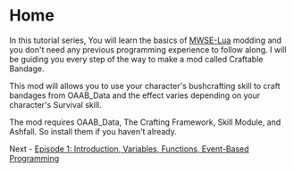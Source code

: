 # Home

In this tutorial series, You will learn the basics of [MWSE-Lua](https://mwse.github.io/MWSE/) modding and you don't need any previous programming experience to follow along. I will be guiding you every step of the way to make a mod called Craftable Bandage.

This mod will allows you to use your character's bushcrafting skill to craft bandages from OAAB_Data and the effect varies depending on your character's Survival skill. 

The mod requires OAAB_Data, The Crafting Framework, Skill Module, and Ashfall. So install them if you haven't already.

Next - [Episode 1: Introduction, Variables, Functions, Event-Based Programming]()